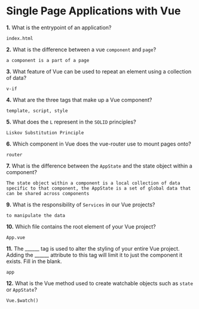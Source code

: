 # Single Page Applications with Vue

**1.** What is the entrypoint of an application?
<!-- enter you answer in the space below -->
```
index.html
```
**2.** What is the difference between a vue `component` and `page`?
<!-- enter you answer in the space below -->
```
a component is a part of a page
```
**3.** What feature of Vue can be used to repeat an element using a collection of data?
<!-- enter you answer in the space below -->
```
v-if
```
**4.** What are the three tags that make up a Vue component?
<!-- enter you answer in the space below -->
```
template, script, style
```
**5.** What does the `L` represent in the `SOLID` principles?
<!-- enter you answer in the space below -->
```
Liskov Substitution Principle
```
**6.** Which component in Vue does the vue-router use to mount pages onto?
<!-- enter you answer in the space below -->
```
router
```
**7.** What is the difference between the `AppState` and the state object within a component?
<!-- enter you answer in the space below -->
```
The state object within a component is a local collection of data specific to that component, the AppState is a set of global data that can be shared across components
```
**9.** What is the responsibility of `Services` in our Vue projects?
<!-- enter you answer in the space below -->
```
to manipulate the data
```
**10.** Which file contains the root element of your Vue project?
<!-- enter you answer in the space below -->
```
App.vue
```
**11.** The ______ tag is used to alter the styling of your entire Vue project.  Adding the ______ attribute to this tag will limit it to just the component it exists.  Fill in the blank.
<!-- enter you answer in the space below -->
```
app
```
**12.** What is the Vue method used to create watchable objects such as `state` or `AppState`?
<!-- enter you answer in the space below -->
```
Vue.$watch()
```